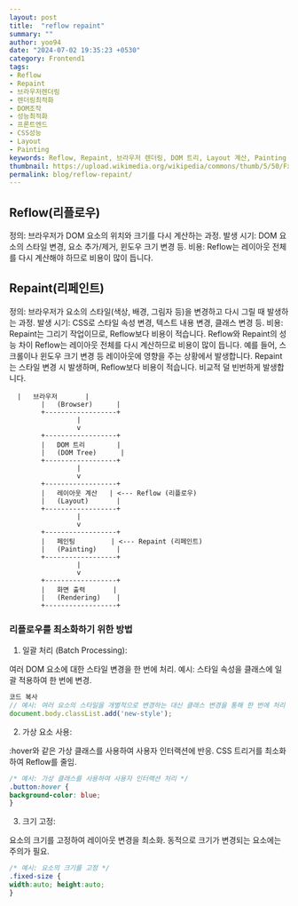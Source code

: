 ```yaml
---
layout: post
title:  "reflow repaint"
summary: ""
author: yoo94
date: "2024-07-02 19:35:23 +0530"
category: Frontend1
tags:
- Reflow
- Repaint
- 브라우저렌더링
- 렌더링최적화
- DOM조작
- 성능최적화
- 프론트엔드
- CSS성능
- Layout
- Painting
keywords: Reflow, Repaint, 브라우저 렌더링, DOM 트리, Layout 계산, Painting 단계, 렌더링 성능, 스타일 변경, 레이아웃 변경, CSS 최적화, transform, opacity, batch processing, 가상 요소, 크기 고정
thumbnail: https://upload.wikimedia.org/wikipedia/commons/thumb/5/50/Fxemoji_u2049.svg/255px-Fxemoji_u2049.svg.png
permalink: blog/reflow-repaint/
---
```


## Reflow(리플로우)
정의: 브라우저가 DOM 요소의 위치와 크기를 다시 계산하는 과정.
발생 시기: DOM 요소의 스타일 변경, 요소 추가/제거, 윈도우 크기 변경 등.
비용: Reflow는 레이아웃 전체를 다시 계산해야 하므로 비용이 많이 듭니다.

## Repaint(리페인트)
정의: 브라우저가 요소의 스타일(색상, 배경, 그림자 등)을 변경하고 다시 그릴 때 발생하는 과정.
발생 시기: CSS로 스타일 속성 변경, 텍스트 내용 변경, 클래스 변경 등.
비용: Repaint는 그리기 작업이므로, Reflow보다 비용이 적습니다.
Reflow와 Repaint의 성능 차이
Reflow는 레이아웃 전체를 다시 계산하므로 비용이 많이 듭니다.
예를 들어, 스크롤이나 윈도우 크기 변경 등 레이아웃에 영향을 주는 상황에서 발생합니다.
Repaint는 스타일 변경 시 발생하며, Reflow보다 비용이 적습니다. 비교적 덜 빈번하게 발생합니다.

```text
  |   브라우저       |
        |   (Browser)      |
        +------------------+
                 |
                 v
        +------------------+
        |   DOM 트리        |
        |   (DOM Tree)      |
        +------------------+
                 |
                 v
        +------------------+
        |   레이아웃 계산   | <--- Reflow (리플로우)
        |   (Layout)       |
        +------------------+
                 |
                 v
        +------------------+
        |   페인팅         | <--- Repaint (리페인트)
        |   (Painting)     |
        +------------------+
                 |
                 v
        +------------------+
        |   화면 출력       |
        |   (Rendering)    |
        +------------------+
```
### 리플로우를 최소화하기 위한 방법
1. 일괄 처리 (Batch Processing):

여러 DOM 요소에 대한 스타일 변경을 한 번에 처리.
예시: 스타일 속성을 클래스에 일괄 적용하여 한 번에 변경.
```js
코드 복사
// 예시: 여러 요소의 스타일을 개별적으로 변경하는 대신 클래스 변경을 통해 한 번에 처리
document.body.classList.add('new-style');
```

2. 가상 요소 사용:

:hover와 같은 가상 클래스를 사용하여 사용자 인터랙션에 반응.
CSS 트리거를 최소화하여 Reflow를 줄임.
```css
/* 예시: 가상 클래스를 사용하여 사용자 인터랙션 처리 */
.button:hover {
background-color: blue;
}
```

3. 크기 고정:

요소의 크기를 고정하여 레이아웃 변경을 최소화.
동적으로 크기가 변경되는 요소에는 주의가 필요.
```css
/* 예시: 요소의 크기를 고정 */
.fixed-size {
width:auto; height:auto;
}
```

